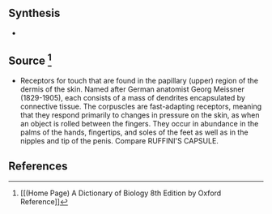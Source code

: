 ## Synthesis
- 
## Source [^1]
- Receptors for touch that are found in the papillary (upper) region of the dermis of the skin. Named after German anatomist Georg Meissner (1829-1905), each consists of a mass of dendrites encapsulated by connective tissue. The corpuscles are fast-adapting receptors, meaning that they respond primarily to changes in pressure on the skin, as when an object is rolled between the fingers. They occur in abundance in the palms of the hands, fingertips, and soles of the feet as well as in the nipples and tip of the penis. Compare RUFFINI'S CAPSULE.
## References

[^1]: [[(Home Page) A Dictionary of Biology 8th Edition by Oxford Reference]]